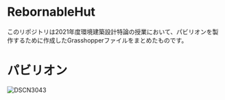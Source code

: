 # RebornableHut
このリポジトリは2021年度環境建築設計特論の授業において、パビリオンを製作するために作成したGrasshopperファイルをまとめたものです。

# パビリオン
![DSCN3043](https://user-images.githubusercontent.com/55425520/159114184-04b47b9f-1335-4ad3-9d60-1e205911bf36.JPG)
